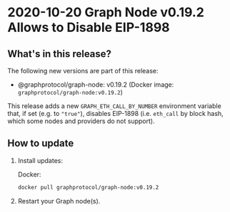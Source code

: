 # 2020-10-20 Graph Node v0.19.2 Allows to Disable EIP-1898

## What's in this release?

The following new versions are part of this release:

- @graphprotocol/graph-node: v0.19.2 (Docker image: `graphprotocol/graph-node:v0.19.2`)

This release adds a new `GRAPH_ETH_CALL_BY_NUMBER` environment variable that,
if set (e.g. to `"true"`), disables EIP-1898 (i.e. `eth_call` by block hash,
which some nodes and providers do not support).

## How to update

1. Install updates:

   Docker:

   ```sh
   docker pull graphprotocol/graph-node:v0.19.2
   ```

2. Restart your Graph node(s).